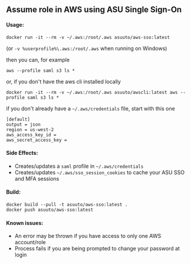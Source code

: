 ## Assume role in AWS using ASU Single Sign-On

#### Usage:

`docker run -it --rm -v ~/.aws:/root/.aws asuuto/aws-sso:latest`

(or `-v %userprofile%\.aws:/root/.aws` when running on Windows)

then you can, for example

`aws --profile saml s3 ls *`

or, if you don't have the aws cli installed locally

`docker run -it --rm -v ~/.aws:/root/.aws asuuto/awscli:latest aws --profile saml s3 ls *`

if you don't already have a `~/.aws/credentials` file, start with this one

```
[default]
output = json
region = us-west-2
aws_access_key_id = 
aws_secret_access_key = 
```

#### Side Effects:

* Creates/updates a `saml` profile in `~/.aws/credentials`
* Creates/updates `~/.aws/sso_session_cookies` to cache your ASU SSO and MFA sessions

#### Build:

```
docker build --pull -t asuuto/aws-sso:latest .
docker push asuuto/aws-sso:latest
```

#### Known issues:
- An error may be thrown if you have access to only one AWS account/role
- Process fails if you are being prompted to change your password at login
